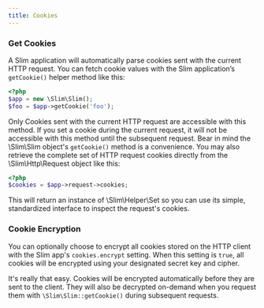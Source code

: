 ```yaml
---
title: Cookies
---
```

### Get Cookies

A Slim application will automatically parse cookies sent with the current HTTP request. You can fetch cookie values
with the Slim application’s `getCookie()` helper method like this:

```php
<?php
$app = new \Slim\Slim();
$foo = $app->getCookie('foo');
```

Only Cookies sent with the current HTTP request are accessible with this method. If you set a cookie during the
current request, it will not be accessible with this method until the subsequent request. Bear in mind the \Slim\Slim
object's `getCookie()` method is a convenience. You may also retrieve the complete set of HTTP request cookies
directly from the \Slim\Http\Request object like this:

```php
<?php
$cookies = $app->request->cookies;
```

This will return an instance of \Slim\Helper\Set so you can use its simple, standardized interface to inspect the
request's cookies.

### Cookie Encryption

You can optionally choose to encrypt all cookies stored on the HTTP client with the Slim app's `cookies.encrypt`
setting. When this setting is `true`, all cookies will be encrypted using your designated secret key and cipher.

It's really that easy. Cookies will be encrypted automatically before they are sent to the client. They will also
be decrypted on-demand when you request them with `\Slim\Slim::getCookie()` during subsequent requests.
